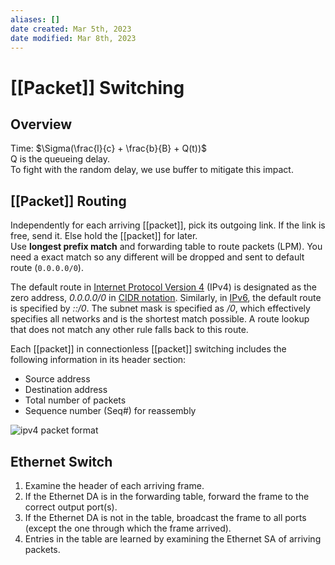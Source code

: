 ```yaml
---
aliases: []
date created: Mar 5th, 2023
date modified: Mar 8th, 2023
---
```


# [[Packet]] Switching

## Overview
Time: $\Sigma(\frac{l}{c} + \frac{b}{B} + Q(t))$  
Q is the queueing delay.  
To fight with the random delay, we use buffer to mitigate this impact.

## [[Packet]] Routing
Independently for each arriving [[packet]], pick its outgoing link. If the link is free, send it. Else hold the [[packet]] for later.  
Use **longest prefix match** and forwarding table to route packets (LPM). You need a exact match so any different will be dropped and sent to default route (`0.0.0.0/0`).

The default route in [Internet Protocol Version 4](https://en.wikipedia.org/wiki/IPv4 "IPv4") (IPv4) is designated as the zero address, _0.0.0.0/0_ in [CIDR notation](https://en.wikipedia.org/wiki/CIDR_notation "CIDR notation"). Similarly, in [IPv6](https://en.wikipedia.org/wiki/IPv6 "IPv6"), the default route is specified by _::/0_. The subnet mask is specified as _/0_, which effectively specifies all networks and is the shortest match possible. A route lookup that does not match any other rule falls back to this route.

Each [[packet]] in connectionless [[packet]] switching includes the following information in its header section:

- Source address
- Destination address
- Total number of packets
- Sequence number (Seq#) for reassembly

![ipv4 packet format](https://img.ynchen.me/2023/02/73004f0566a8d6217aa77143416d12aa.webp)

## Ethernet Switch
1. Examine the header of each arriving frame.
2. If the Ethernet DA is in the forwarding table, forward the frame to the correct output port(s).
3. If the Ethernet DA is not in the table, broadcast the frame to all ports (except the one through which the frame arrived).
4. Entries in the table are learned by examining the Ethernet SA of arriving packets.


